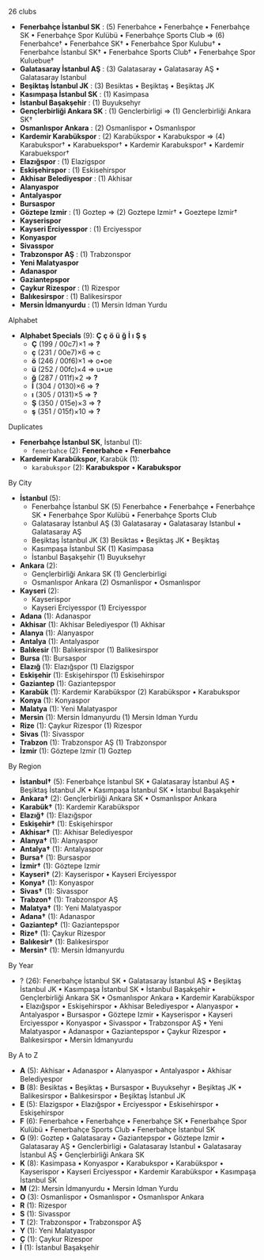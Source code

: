 26 clubs

- **Fenerbahçe İstanbul SK** : (5) Fenerbahce • Fenerbahçe • Fenerbahçe SK • Fenerbahçe Spor Kulübü • Fenerbahçe Sports Club ⇒ (6) Fenerbahce† • Fenerbahce SK† • Fenerbahce Spor Kulubu† • Fenerbahce İstanbul SK† • Fenerbahce Sports Club† • Fenerbahçe Spor Kuluebue†
- **Galatasaray İstanbul AŞ** : (3) Galatasaray • Galatasaray AŞ • Galatasaray Istanbul
- **Beşiktaş İstanbul JK** : (3) Besiktas • Beşiktaş • Beşiktaş JK
- **Kasımpaşa İstanbul SK** : (1) Kasimpasa
- **İstanbul Başakşehir** : (1) Buyuksehyr
- **Gençlerbirliği Ankara SK** : (1) Genclerbirligi ⇒ (1) Genclerbirliği Ankara SK†
- **Osmanlıspor Ankara** : (2) Osmanlispor • Osmanlıspor
- **Kardemir Karabükspor** : (2) Karabükspor • Karabukspor ⇒ (4) Karabukspor† • Karabuekspor† • Kardemir Karabukspor† • Kardemir Karabuekspor†
- **Elazığspor** : (1) Elazigspor
- **Eskişehirspor** : (1) Eskisehirspor
- **Akhisar Belediyespor** : (1) Akhisar
- **Alanyaspor**
- **Antalyaspor**
- **Bursaspor**
- **Göztepe Izmir** : (1) Goztep ⇒ (2) Goztepe Izmir† • Goeztepe Izmir†
- **Kayserispor**
- **Kayseri Erciyesspor** : (1) Erciyesspor
- **Konyaspor**
- **Sivasspor**
- **Trabzonspor AŞ** : (1) Trabzonspor
- **Yeni Malatyaspor**
- **Adanaspor**
- **Gaziantepspor**
- **Çaykur Rizespor** : (1) Rizespor
- **Balıkesirspor** : (1) Balikesirspor
- **Mersin İdmanyurdu** : (1) Mersin Idman Yurdu




Alphabet

- **Alphabet Specials** (9):  **Ç**  **ç**  **ö**  **ü**  **ğ**  **İ**  **ı**  **Ş**  **ş** 
  - **Ç** (199 / 00c7)×1 ⇒ **?**
  - **ç** (231 / 00e7)×6 ⇒ c
  - **ö** (246 / 00f6)×1 ⇒ o•oe
  - **ü** (252 / 00fc)×4 ⇒ u•ue
  - **ğ** (287 / 011f)×2 ⇒ **?**
  - **İ** (304 / 0130)×6 ⇒ **?**
  - **ı** (305 / 0131)×5 ⇒ **?**
  - **Ş** (350 / 015e)×3 ⇒ **?**
  - **ş** (351 / 015f)×10 ⇒ **?**




Duplicates

- **Fenerbahçe İstanbul SK**, İstanbul (1):
  - `fenerbahce` (2): **Fenerbahce** • **Fenerbahce**
- **Kardemir Karabükspor**, Karabük (1):
  - `karabukspor` (2): **Karabukspor** • **Karabukspor**




By City

- **İstanbul** (5): 
  - Fenerbahçe İstanbul SK  (5) Fenerbahce • Fenerbahçe • Fenerbahçe SK • Fenerbahçe Spor Kulübü • Fenerbahçe Sports Club
  - Galatasaray İstanbul AŞ  (3) Galatasaray • Galatasaray Istanbul • Galatasaray AŞ
  - Beşiktaş İstanbul JK  (3) Besiktas • Beşiktaş JK • Beşiktaş
  - Kasımpaşa İstanbul SK  (1) Kasimpasa
  - İstanbul Başakşehir  (1) Buyuksehyr
- **Ankara** (2): 
  - Gençlerbirliği Ankara SK  (1) Genclerbirligi
  - Osmanlıspor Ankara  (2) Osmanlispor • Osmanlıspor
- **Kayseri** (2): 
  - Kayserispor 
  - Kayseri Erciyesspor  (1) Erciyesspor
- **Adana** (1): Adanaspor 
- **Akhisar** (1): Akhisar Belediyespor  (1) Akhisar
- **Alanya** (1): Alanyaspor 
- **Antalya** (1): Antalyaspor 
- **Balıkesir** (1): Balıkesirspor  (1) Balikesirspor
- **Bursa** (1): Bursaspor 
- **Elazığ** (1): Elazığspor  (1) Elazigspor
- **Eskişehir** (1): Eskişehirspor  (1) Eskisehirspor
- **Gaziantep** (1): Gaziantepspor 
- **Karabük** (1): Kardemir Karabükspor  (2) Karabükspor • Karabukspor
- **Konya** (1): Konyaspor 
- **Malatya** (1): Yeni Malatyaspor 
- **Mersin** (1): Mersin İdmanyurdu  (1) Mersin Idman Yurdu
- **Rize** (1): Çaykur Rizespor  (1) Rizespor
- **Sivas** (1): Sivasspor 
- **Trabzon** (1): Trabzonspor AŞ  (1) Trabzonspor
- **İzmir** (1): Göztepe Izmir  (1) Goztep




By Region

- **İstanbul†** (5):   Fenerbahçe İstanbul SK • Galatasaray İstanbul AŞ • Beşiktaş İstanbul JK • Kasımpaşa İstanbul SK • İstanbul Başakşehir
- **Ankara†** (2):   Gençlerbirliği Ankara SK • Osmanlıspor Ankara
- **Karabük†** (1):   Kardemir Karabükspor
- **Elazığ†** (1):   Elazığspor
- **Eskişehir†** (1):   Eskişehirspor
- **Akhisar†** (1):   Akhisar Belediyespor
- **Alanya†** (1):   Alanyaspor
- **Antalya†** (1):   Antalyaspor
- **Bursa†** (1):   Bursaspor
- **İzmir†** (1):   Göztepe Izmir
- **Kayseri†** (2):   Kayserispor • Kayseri Erciyesspor
- **Konya†** (1):   Konyaspor
- **Sivas†** (1):   Sivasspor
- **Trabzon†** (1):   Trabzonspor AŞ
- **Malatya†** (1):   Yeni Malatyaspor
- **Adana†** (1):   Adanaspor
- **Gaziantep†** (1):   Gaziantepspor
- **Rize†** (1):   Çaykur Rizespor
- **Balıkesir†** (1):   Balıkesirspor
- **Mersin†** (1):   Mersin İdmanyurdu




By Year

- ? (26):   Fenerbahçe İstanbul SK • Galatasaray İstanbul AŞ • Beşiktaş İstanbul JK • Kasımpaşa İstanbul SK • İstanbul Başakşehir • Gençlerbirliği Ankara SK • Osmanlıspor Ankara • Kardemir Karabükspor • Elazığspor • Eskişehirspor • Akhisar Belediyespor • Alanyaspor • Antalyaspor • Bursaspor • Göztepe Izmir • Kayserispor • Kayseri Erciyesspor • Konyaspor • Sivasspor • Trabzonspor AŞ • Yeni Malatyaspor • Adanaspor • Gaziantepspor • Çaykur Rizespor • Balıkesirspor • Mersin İdmanyurdu






By A to Z

- **A** (5): Akhisar • Adanaspor • Alanyaspor • Antalyaspor • Akhisar Belediyespor
- **B** (8): Besiktas • Beşiktaş • Bursaspor • Buyuksehyr • Beşiktaş JK • Balikesirspor • Balıkesirspor • Beşiktaş İstanbul JK
- **E** (5): Elazigspor • Elazığspor • Erciyesspor • Eskisehirspor • Eskişehirspor
- **F** (6): Fenerbahce • Fenerbahçe • Fenerbahçe SK • Fenerbahçe Spor Kulübü • Fenerbahçe Sports Club • Fenerbahçe İstanbul SK
- **G** (9): Goztep • Galatasaray • Gaziantepspor • Göztepe Izmir • Galatasaray AŞ • Genclerbirligi • Galatasaray Istanbul • Galatasaray İstanbul AŞ • Gençlerbirliği Ankara SK
- **K** (8): Kasimpasa • Konyaspor • Karabukspor • Karabükspor • Kayserispor • Kayseri Erciyesspor • Kardemir Karabükspor • Kasımpaşa İstanbul SK
- **M** (2): Mersin İdmanyurdu • Mersin Idman Yurdu
- **O** (3): Osmanlispor • Osmanlıspor • Osmanlıspor Ankara
- **R** (1): Rizespor
- **S** (1): Sivasspor
- **T** (2): Trabzonspor • Trabzonspor AŞ
- **Y** (1): Yeni Malatyaspor
- **Ç** (1): Çaykur Rizespor
- **İ** (1): İstanbul Başakşehir




